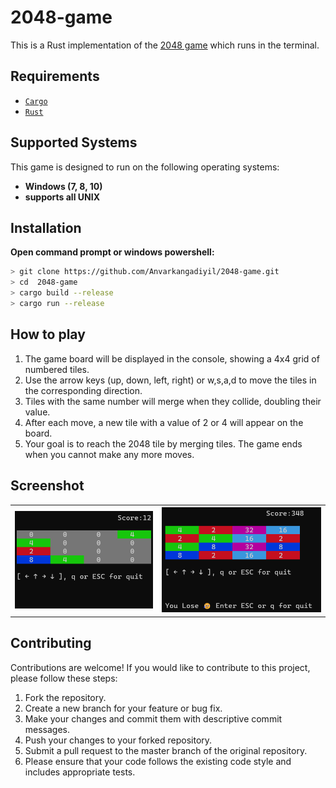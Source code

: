 
# 2048-game
This is a Rust implementation of the [2048 game](https://en.wikipedia.org/wiki/2048_\(video_game\))  which runs in the terminal.  

## Requirements

- [`Cargo`](https://www.rust-lang.org/tools/install)
- [`Rust`](https://www.rust-lang.org/tools/install)

## Supported Systems

This game is designed to run on the following operating systems:

- **Windows (7, 8, 10)**
- **supports all UNIX**

## Installation 
 **Open command prompt or windows powershell:**
```bash
> git clone https://github.com/Anvarkangadiyil/2048-game.git
> cd  2048-game
> cargo build --release
> cargo run --release

```


## How to play  

1. The game board will be displayed in the console, showing a 4x4 grid of numbered tiles.
2. Use the arrow keys (up, down, left, right) or w,s,a,d to move the tiles in the corresponding direction.
3. Tiles with the same number will merge when they collide, doubling their value.
4. After each move, a new tile with a value of 2 or 4 will appear on the board.
5. Your goal is to reach the 2048 tile by merging tiles. The game ends when you cannot make any more moves.


## Screenshot 

 <table background-color="white">
     <tr>
       <th>
             <img src="https://github.com/Anvarkangadiyil/2048-game/blob/main/screenshot/before_lose.png" alt="before lose game">
       </th>
       <th>
             <img src="https://github.com/Anvarkangadiyil/2048-game/blob/main/screenshot/after_lose.png" alt="lose game">
       </td>
     </tr>
   </table>
  


## Contributing
Contributions are welcome! If you would like to contribute to this project, please follow these steps:  

1. Fork the repository.  
2. Create a new branch for your feature or bug fix.  
3. Make your changes and commit them with descriptive commit messages.  
4. Push your changes to your forked repository.  
5. Submit a pull request to the master branch of the original repository.  
6. Please ensure that your code follows the existing code style and includes appropriate tests.



 

